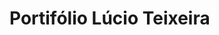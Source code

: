 # Portifólio Lúcio Teixeira 
<p align="center">
<img src='https://github.com/luciotravassos/Portifolio/blob/main/python_sql2.jpg">
 </p>
